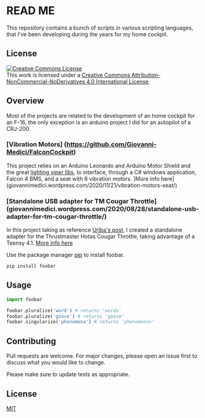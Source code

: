 # READ ME

This repository contains a bunch of scripts in various scripting languages, that I've been developing during the years for my home cockpit.

## License
<a rel="license" href="http://creativecommons.org/licenses/by-nc-nd/4.0/"><img alt="Creative Commons License" style="border-width:0" src="https://i.creativecommons.org/l/by-nc-nd/4.0/88x31.png" /></a><br />This work is licensed under a <a rel="license" href="http://creativecommons.org/licenses/by-nc-nd/4.0/">Creative Commons Attribution-NonCommercial-NoDerivatives 4.0 International License</a>.
## Overview

Most of the projects are related to the development of an home cockpit for an F-16, the only exception is an arduino project I did for an autopilot of a CRJ-200.

### [Vibration Motors] (https://github.com/Giovanni-Medici/FalconCockpit)

This project relies on an Arduino Leonardo and Arduino Motor Shield and the great [lighting viper libs](https://github.com/lightningviper/lightningstools), to interface, through a C# windows application, Falcon 4 BMS, and a seat with 6 vibration motors. ]More info here] (giovannimedici.wordpress.com/2020/11/21/vibration-motors-seat/)

### [Standalone USB adapter for TM Cougar Throttle] (giovannimedici.wordpress.com/2020/08/28/standalone-usb-adapter-for-tm-cougar-throttle/)

In this project taking as reference [Uriba's post](https://pit.uriba.org/uriba/standalone-cougar-tqs-part-i/), I created a standalone adapter for the Thrustmaster Hotas Cougar Throttle, taking advantage of a Teensy 4.1. [More info here](giovannimedici.wordpress.com/2020/08/28/standalone-usb-adapter-for-tm-cougar-throttle/)

Use the package manager [pip](https://pip.pypa.io/en/stable/) to install foobar.

```bash
pip install foobar
```

## Usage

```python
import foobar

foobar.pluralize('word') # returns 'words'
foobar.pluralize('goose') # returns 'geese'
foobar.singularize('phenomena') # returns 'phenomenon'
```

## Contributing
Pull requests are welcome. For major changes, please open an issue first to discuss what you would like to change.

Please make sure to update tests as appropriate.

## License
[MIT](https://choosealicense.com/licenses/mit/)